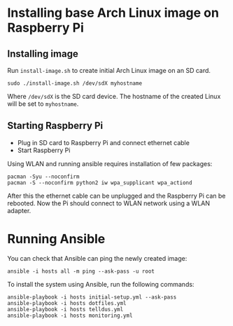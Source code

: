 # Installing base Arch Linux image on Raspberry Pi

## Installing image

Run `install-image.sh` to create initial Arch Linux image on an SD card.

    sudo ./install-image.sh /dev/sdX myhostname

Where `/dev/sdX` is the SD card device. The hostname of the created Linux
will be set to `myhostname`.

## Starting Raspberry Pi

* Plug in SD card to Raspberry Pi and connect ethernet cable
* Start Raspberry Pi

Using WLAN and running ansible requires installation of few packages:

    pacman -Syu --noconfirm
    pacman -S --noconfirm python2 iw wpa_supplicant wpa_actiond

After this the ethernet cable can be unplugged and the Raspberry Pi
can be rebooted. Now the Pi should connect to WLAN network using a
WLAN adapter.

# Running Ansible

You can check that Ansible can ping the newly created image:

    ansible -i hosts all -m ping --ask-pass -u root

To install the system using Ansible, run the following commands:

    ansible-playbook -i hosts initial-setup.yml --ask-pass
    ansible-playbook -i hosts dotfiles.yml
    ansible-playbook -i hosts telldus.yml
    ansible-playbook -i hosts monitoring.yml

